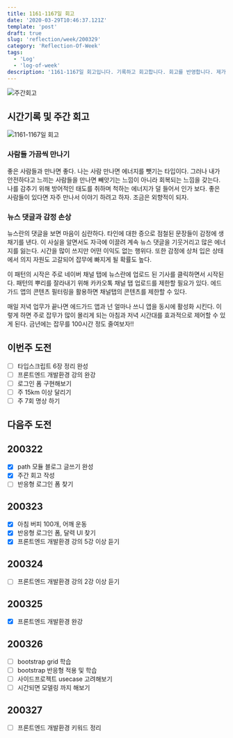 ```yaml
---
title: 1161-1167일 회고
date: '2020-03-29T10:46:37.121Z'
template: 'post'
draft: true
slug: 'reflection/week/200329'
category: 'Reflection-Of-Week'
tags:
  - 'Log'
  - 'log-of-week'
description: '1161-1167일 회고입니다. 기록하고 회고합니다. 회고를 반영합니다. 제가 자라는 방식입니다.'
---
```

![주간회고](https://imgur.com/PwMHNaY.png)


## 시간기록 및 주간 회고 

![1161-1167일 회고](.png)

### 사람들 가끔씩 만나기 
좋은 사람들과 만나면 좋다. 나는 사람 만나면 에너지를 뺏기는 타입이다. 그러나 내가 안전하다고 느끼는 사람들을 만나면 빼앗기는 느낌이 아니라 회복되는 느낌을 갖는다. 나를 감추기 위해 방어적인 태도를 취하며 척하는 에너지가 덜 들어서 인가 보다. 좋은 사람들이 있다면 자주 만나서 이야기 하려고 하자. 조금은 외향적이 되자.

### 뉴스 댓글과 감정 손상
뉴스란의 댓글을 보면 마음이 심란하다. 타인에 대한 증으로 점철된 문장들이 감정에 생채기를 낸다. 이 사실을 알면서도 자극에 이끌려 계속 뉴스 댓글을 기웃거리고 많은 에너지를 잃는다. 시간을 많이 쓰지만 어떤 이익도 없는 행위다. 또한 감정에 상처 입은 상태에서 의지 자원도 고갈되어 잡무에 빠지게 될 확률도 높다. 

이 패턴의 시작은 주로 네이버 채널 탭에 뉴스란에 업로드 된 기사를 클릭하면서 시작된다. 패턴의 뿌리를 잘라내기 위해 카카오톡 채널 탭 업로드를 제한할 필요가 있다. 에드가드 앱의 콘텐츠 필터링을 활용하면 채널탭의 콘텐츠를 제한할 수 있다. 

매일 저녁 업무가 끝나면 에드가드 앱과 넌 얼마나 쓰니 앱을 동시에 활성화 시킨다. 이렇게 하면 주로 잡무가 많이 몰리게 되는 아침과 저녁 시간대를 효과적으로 제어할 수 있게 된다. 금년에는 잡무를 100시간 정도 줄여보자!! 

## 이번주 도전
- [ ] 타입스크립트 6장 정리 완성
- [ ] 프론트엔드 개발환경 강의 완강 
- [ ] 로그인 폼 구현해보기 
- [ ] 주 15km 이상 달리기 
- [ ] 주 7회 명상 하기 

## 다음주 도전


## 200322

- [x] path 모듈 블로그 글쓰기 완성
- [x] 주간 회고 작성
- [ ] 반응형 로그인 폼 찾기 

## 200323

- [x] 아침 버피 100개, 어깨 운동
- [x] 반응형 로그인 폼, 달력 UI 찾기  
- [x] 프론트엔드 개발환경 강의 5강 이상 듣기 

## 200324

- [ ] 프론트엔드 개발환경 강의 2강 이상 듣기 
## 200325

- [x] 프론트엔드 개발환경 완강 

## 200326

- [ ] bootstrap grid 학습 
- [ ] bootstrap 반응형 적용 및 학습 
- [ ] 사이드프로젝트 usecase 고려해보기 
- [ ] 시간되면 모델링 까지 해보기 

## 200327
- [ ] 프론트엔드 개발환경 키워드 정리 